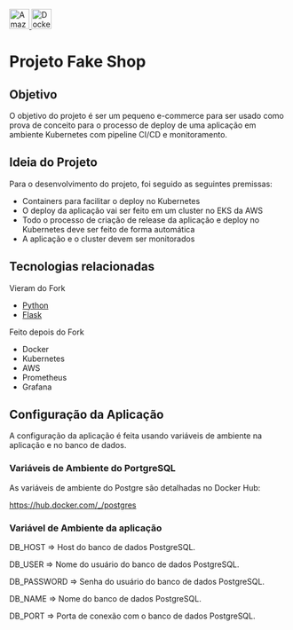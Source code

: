 <a href="https://aws.amazon.com" target="_blank" rel="noreferrer"><img src="https://raw.githubusercontent.com/danielcranney/readme-generator/main/public/icons/skills/aws-colored-dark.svg" width="36" height="36" alt="Amazon Web Services" />  <img src="https://raw.githubusercontent.com/danielcranney/readme-generator/main/public/icons/skills/docker-colored.svg" width="36" height="36" alt="Docker" /></a>
# Projeto Fake Shop
## Objetivo
O objetivo do projeto é ser um pequeno e-commerce para ser usado como prova de conceito para o processo de deploy de uma aplicação em ambiente Kubernetes com pipeline CI/CD e monitoramento.

## Ideia do Projeto
Para o desenvolvimento do projeto, foi seguido as seguintes premissas:
- Containers para facilitar o deploy no Kubernetes
- O deploy da aplicação vai ser feito em um cluster no EKS da AWS
- Todo o processo de criação de release da aplicação e deploy no Kubernetes deve ser feito de forma automática
- A aplicação e o cluster devem ser monitorados 

## Tecnologias relacionadas
Vieram do Fork

- [Python](https://www.python.org/)
- [Flask](https://flask.palletsprojects.com/)

Feito depois do Fork

- Docker
- Kubernetes
- AWS
- Prometheus
- Grafana

## Configuração da Aplicação

A configuração da aplicação é feita usando variáveis de ambiente na aplicação e no banco de dados.

### Variáveis de Ambiente do PortgreSQL

As variáveis de ambiente do Postgre são detalhadas no Docker Hub:

https://hub.docker.com/_/postgres

### Variável de Ambiente da aplicação

DB_HOST => Host do banco de dados PostgreSQL.

DB_USER => Nome do usuário do banco de dados PostgreSQL.

DB_PASSWORD => Senha do usuário do banco de dados PostgreSQL.

DB_NAME => Nome do banco de dados PostgreSQL.

DB_PORT => Porta de conexão com o banco de dados PostgreSQL.
